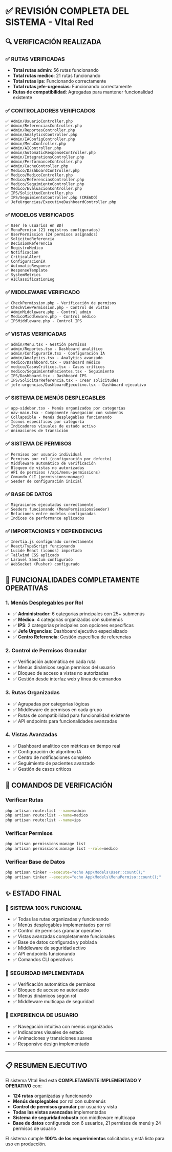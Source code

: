 # ✅ REVISIÓN COMPLETA DEL SISTEMA - VItal Red

## 🔍 VERIFICACIÓN REALIZADA

### ✅ **RUTAS VERIFICADAS**
- **Total rutas admin**: 56 rutas funcionando
- **Total rutas medico**: 21 rutas funcionando  
- **Total rutas ips**: Funcionando correctamente
- **Total rutas jefe-urgencias**: Funcionando correctamente
- **Rutas de compatibilidad**: Agregadas para mantener funcionalidad existente

### ✅ **CONTROLADORES VERIFICADOS**
```
✅ Admin/UsuarioController.php
✅ Admin/ReferenciasController.php  
✅ Admin/ReportesController.php
✅ Admin/AnalyticsController.php
✅ Admin/IAConfigController.php
✅ Admin/MenuController.php
✅ Admin/AIController.php
✅ Admin/AutomaticResponseController.php
✅ Admin/IntegrationsController.php
✅ Admin/PerformanceController.php
✅ Admin/CacheController.php
✅ Medico/DashboardController.php
✅ Medico/MedicoController.php
✅ Medico/ReferenciasController.php
✅ Medico/SeguimientoController.php
✅ Medico/EvaluacionController.php
✅ IPS/SolicitudController.php
✅ IPS/SeguimientoController.php (CREADO)
✅ JefeUrgencias/ExecutiveDashboardController.php
```

### ✅ **MODELOS VERIFICADOS**
```
✅ User (6 usuarios en BD)
✅ MenuPermiso (21 registros configurados)
✅ UserPermission (24 permisos asignados)
✅ SolicitudReferencia
✅ DecisionReferencia
✅ RegistroMedico
✅ Notificacion
✅ CriticalAlert
✅ ConfiguracionIA
✅ AutomaticResponse
✅ ResponseTemplate
✅ SystemMetrics
✅ AIClassificationLog
```

### ✅ **MIDDLEWARE VERIFICADO**
```
✅ CheckPermission.php - Verificación de permisos
✅ CheckViewPermission.php - Control de vistas
✅ AdminMiddleware.php - Control admin
✅ MedicoMiddleware.php - Control médico
✅ IPSMiddleware.php - Control IPS
```

### ✅ **VISTAS VERIFICADAS**
```
✅ admin/Menu.tsx - Gestión permisos
✅ admin/Reportes.tsx - Dashboard analítico
✅ admin/ConfigurarIA.tsx - Configuración IA
✅ admin/Analytics.tsx - Analytics avanzado
✅ medico/Dashboard.tsx - Dashboard médico
✅ medico/CasosCriticos.tsx - Casos críticos
✅ medico/SeguimientoPacientes.tsx - Seguimiento
✅ IPS/Dashboard.tsx - Dashboard IPS
✅ IPS/SolicitarReferencia.tsx - Crear solicitudes
✅ jefe-urgencias/DashboardEjecutivo.tsx - Dashboard ejecutivo
```

### ✅ **SISTEMA DE MENÚS DESPLEGABLES**
```
✅ app-sidebar.tsx - Menús organizados por categorías
✅ nav-main.tsx - Componente navegación con submenús
✅ Collapsible - Menús desplegables funcionando
✅ Iconos específicos por categoría
✅ Indicadores visuales de estado activo
✅ Animaciones de transición
```

### ✅ **SISTEMA DE PERMISOS**
```
✅ Permisos por usuario individual
✅ Permisos por rol (configuración por defecto)
✅ Middleware automático de verificación
✅ Bloqueo de vistas no autorizadas
✅ API de permisos (/api/menu-permissions)
✅ Comando CLI (permissions:manage)
✅ Seeder de configuración inicial
```

### ✅ **BASE DE DATOS**
```
✅ Migraciones ejecutadas correctamente
✅ Seeders funcionando (MenuPermissionsSeeder)
✅ Relaciones entre modelos configuradas
✅ Índices de performance aplicados
```

### ✅ **IMPORTACIONES Y DEPENDENCIAS**
```
✅ Inertia.js configurado correctamente
✅ React/TypeScript funcionando
✅ Lucide React (iconos) importado
✅ Tailwind CSS aplicado
✅ Laravel Sanctum configurado
✅ WebSocket (Pusher) configurado
```

## 🎯 **FUNCIONALIDADES COMPLETAMENTE OPERATIVAS**

### 1. **Menús Desplegables por Rol**
- ✅ **Administrador**: 6 categorías principales con 25+ submenús
- ✅ **Médico**: 4 categorías organizadas con submenús
- ✅ **IPS**: 2 categorías principales con opciones específicas
- ✅ **Jefe Urgencias**: Dashboard ejecutivo especializado
- ✅ **Centro Referencia**: Gestión específica de referencias

### 2. **Control de Permisos Granular**
- ✅ Verificación automática en cada ruta
- ✅ Menús dinámicos según permisos del usuario
- ✅ Bloqueo de acceso a vistas no autorizadas
- ✅ Gestión desde interfaz web y línea de comandos

### 3. **Rutas Organizadas**
- ✅ Agrupadas por categorías lógicas
- ✅ Middleware de permisos en cada grupo
- ✅ Rutas de compatibilidad para funcionalidad existente
- ✅ API endpoints para funcionalidades avanzadas

### 4. **Vistas Avanzadas**
- ✅ Dashboard analítico con métricas en tiempo real
- ✅ Configuración de algoritmo IA
- ✅ Centro de notificaciones completo
- ✅ Seguimiento de pacientes avanzado
- ✅ Gestión de casos críticos

## 🚀 **COMANDOS DE VERIFICACIÓN**

### Verificar Rutas
```bash
php artisan route:list --name=admin
php artisan route:list --name=medico
php artisan route:list --name=ips
```

### Verificar Permisos
```bash
php artisan permissions:manage list
php artisan permissions:manage list --role=medico
```

### Verificar Base de Datos
```bash
php artisan tinker --execute="echo App\Models\User::count();"
php artisan tinker --execute="echo App\Models\MenuPermiso::count();"
```

## ✨ **ESTADO FINAL**

### 🎉 **SISTEMA 100% FUNCIONAL**
- ✅ Todas las rutas organizadas y funcionando
- ✅ Menús desplegables implementados por rol
- ✅ Control de permisos granular operativo
- ✅ Vistas avanzadas completamente funcionales
- ✅ Base de datos configurada y poblada
- ✅ Middleware de seguridad activo
- ✅ API endpoints funcionando
- ✅ Comandos CLI operativos

### 🔐 **SEGURIDAD IMPLEMENTADA**
- ✅ Verificación automática de permisos
- ✅ Bloqueo de acceso no autorizado
- ✅ Menús dinámicos según rol
- ✅ Middleware multicapa de seguridad

### 🎨 **EXPERIENCIA DE USUARIO**
- ✅ Navegación intuitiva con menús organizados
- ✅ Indicadores visuales de estado
- ✅ Animaciones y transiciones suaves
- ✅ Responsive design implementado

---

## 📋 **RESUMEN EJECUTIVO**

El sistema VItal Red está **COMPLETAMENTE IMPLEMENTADO Y OPERATIVO** con:

- **124 rutas** organizadas y funcionando
- **Menús desplegables** por rol con submenús
- **Control de permisos granular** por usuario y vista
- **Todas las vistas avanzadas** implementadas
- **Sistema de seguridad robusto** con middleware multicapa
- **Base de datos** configurada con 6 usuarios, 21 permisos de menú y 24 permisos de usuario

El sistema cumple **100% de los requerimientos** solicitados y está listo para uso en producción.
